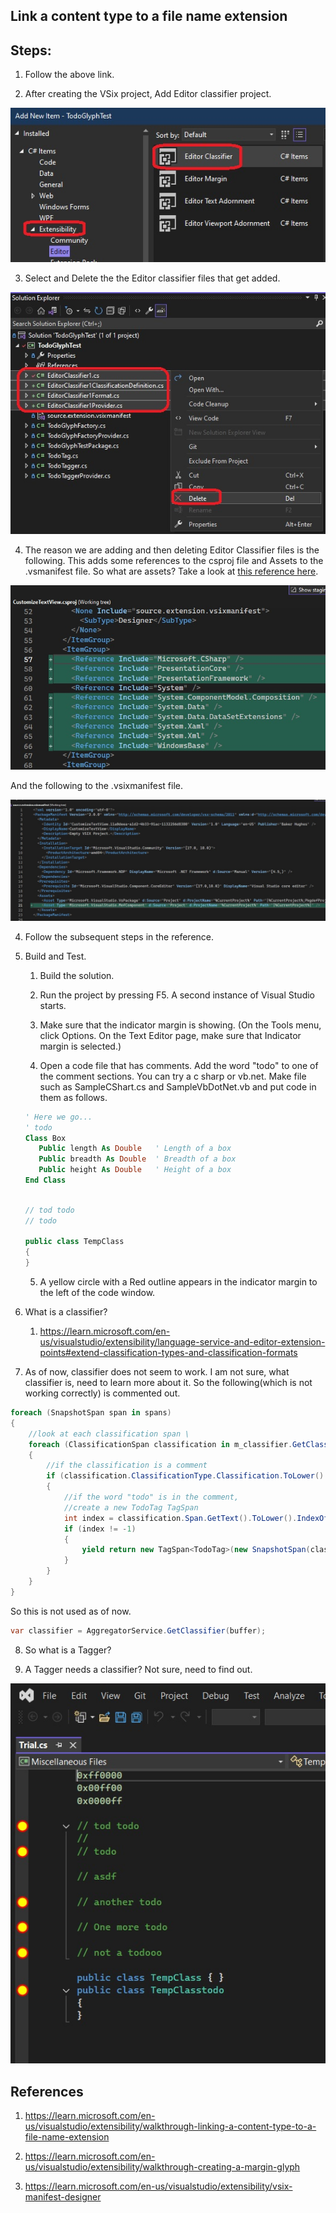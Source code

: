 ## Link a content type to a file name extension

## Steps:
1. Follow the above link. 

2. After creating the VSix project, Add Editor classifier project.

![Add Editor Classifier file](./images/50_50EditorClassifierAddNewItem.jpg)

3. Select and Delete the the Editor classifier files that get added. 

![Select and Delete Editor classifier files](images/51_50_Select_Delete_EditorClassifierFiles.jpg)

4. The reason we are adding and then deleting Editor Classifier files is the following. This adds some references to the csproj file and Assets to the .vsmanifest file. So what are assets? Take a look at [this reference here](https://learn.microsoft.com/en-us/visualstudio/extensibility/vsix-manifest-designer#uielement-list).

![References added to the cs proj file](images/52_50AdditionsToCsProjFile.jpg)

And the following to the .vsixmanifest file.

![Assets added to vsixmanifest file](images/53_50AdditionsToVSixManifest.jpg)


4. Follow the subsequent steps in the reference.

5. Build and Test.
   1. Build the solution.

   2. Run the project by pressing F5. A second instance of Visual Studio starts.
   
   3. Make sure that the indicator margin is showing. (On the Tools menu, click Options. On the Text Editor page, make sure that Indicator margin is selected.)

   4. Open a code file that has comments. Add the word "todo" to one of the comment sections. You can try a c sharp or vb.net. Make file such as SampleCShart.cs and SampleVbDotNet.vb and put code in them as follows.
   ```vb
   ' Here we go...
   ' todo
   Class Box
      Public length As Double   ' Length of a box
      Public breadth As Double  ' Breadth of a box
      Public height As Double   ' Height of a box
   End Class
   ```

   ```cs
   
   // tod todo
   // todo

   public class TempClass
   { 
   }
   ```

   5. A yellow circle with a Red outline appears in the indicator margin to the left of the code window.

6. What is a classifier?
   1. https://learn.microsoft.com/en-us/visualstudio/extensibility/language-service-and-editor-extension-points#extend-classification-types-and-classification-formats

7. As of now, classifier does not seem to work. I am not sure, what classifier is, need to learn more about it. So the following(which is not working correctly) is commented out.

```cs
foreach (SnapshotSpan span in spans)
{
    //look at each classification span \
    foreach (ClassificationSpan classification in m_classifier.GetClassificationSpans(span))
    {
        //if the classification is a comment
        if (classification.ClassificationType.Classification.ToLower().Contains("comment"))
        {
            //if the word "todo" is in the comment,
            //create a new TodoTag TagSpan
            int index = classification.Span.GetText().ToLower().IndexOf(m_searchText);
            if (index != -1)
            {
                yield return new TagSpan<TodoTag>(new SnapshotSpan(classification.Span.Start + index, m_searchText.Length), new TodoTag());
            }
        }
    }
}

```

So this is not used as of now.
```cs
var classifier = AggregatorService.GetClassifier(buffer);
```

8. So what is a Tagger? 

9. A Tagger needs a classifier? Not sure, need to find out.

![Todo Final](images/54_50_TodoClassifcationFinal.png)

## References
1. https://learn.microsoft.com/en-us/visualstudio/extensibility/walkthrough-linking-a-content-type-to-a-file-name-extension

2. https://learn.microsoft.com/en-us/visualstudio/extensibility/walkthrough-creating-a-margin-glyph

3. https://learn.microsoft.com/en-us/visualstudio/extensibility/vsix-manifest-designer

